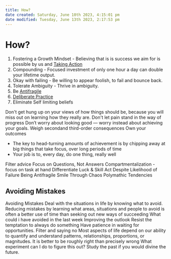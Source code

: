 ```yaml
---
title: How?
date created: Saturday, June 10th 2023, 4:15:01 pm
date modified: Tuesday, June 13th 2023, 2:17:53 pm
---
```


# How?

1. Fostering a Growth Mindset - Believing that is is success we aim for is possible by us and [Taking Action](Taking-Action.md)
2. Compounding - Focused investment of only one hour a day can double your lifetime output.
3. Okay with failing - Be willing to appear foolish, to fail and bounce back.
4. Tolerate Ambiguity - Thrive in ambiguity.
5. Be [Antifragile](Definition-Repository.md#Antifragile)
6. [Deliberate Practice](Deliberate-Practice.md)
7. Eliminate Self limiting beliefs

Don't get hung up on your views of how things should be, because you will miss out on learning how they really are.
Don't let pain stand in the way of progress
Don’t worry about looking good — worry instead about achieving your goals.
Weigh secondand third-order consequences
Own your outcomes

- The key to head-turning amounts of achievement is by chipping away at big things that take focus, over long periods of time
- Your job is to, every day, do one thing, really well

Filter advice
Focus on Questions, Not Answers
Compartmentalization - focus on task at hand
Differentiate Luck & Skill
Act Despite Likelihood of Failure
Being Antifragile
Smile Through Chaos
Polymathic Tendencies

## Avoiding Mistakes

Avoiding Mistakes
Deal with the situations in life by knowing what to avoid. Reducing mistakes by learning what areas, situations and people to avoid is often a better use of time than seeking out new ways of succeeding
What could i have avoided in the last week
Improving the outlook
Resist the temptation to always do something
Have patience in waiting for opportunities.
Filter and saying no
Most aspects of life depend on our ability to quantify and understand patterns, relationships, proportions, or magnitudes. It is better to be roughly right than precisely wrong
What experiment can I do to figure this out?
Study the past if you would divine the future.
